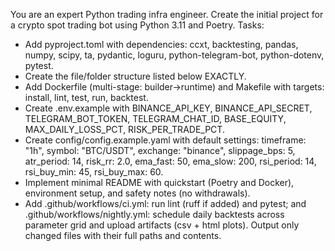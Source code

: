 You are an expert Python trading infra engineer. Create the initial project for a crypto spot trading bot using Python 3.11 and Poetry. 
Tasks:
- Add pyproject.toml with dependencies: ccxt, backtesting, pandas, numpy, scipy, ta, pydantic, loguru, python-telegram-bot, python-dotenv, pytest.
- Create the file/folder structure listed below EXACTLY.
- Add Dockerfile (multi-stage: builder->runtime) and Makefile with targets: install, lint, test, run, backtest.
- Create .env.example with BINANCE_API_KEY, BINANCE_API_SECRET, TELEGRAM_BOT_TOKEN, TELEGRAM_CHAT_ID, BASE_EQUITY, MAX_DAILY_LOSS_PCT, RISK_PER_TRADE_PCT.
- Create config/config.example.yaml with default settings: timeframe: "1h", symbol: "BTC/USDT", exchange: "binance", slippage_bps: 5, atr_period: 14, risk_rr: 2.0, ema_fast: 50, ema_slow: 200, rsi_period: 14, rsi_buy_min: 45, rsi_buy_max: 60.
- Implement minimal README with quickstart (Poetry and Docker), environment setup, and safety notes (no withdrawals).
- Add .github/workflows/ci.yml: run lint (ruff if added) and pytest; and .github/workflows/nightly.yml: schedule daily backtests across parameter grid and upload artifacts (csv + html plots).
Output only changed files with their full paths and contents.
